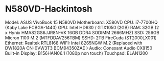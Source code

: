 # N580VD-Hackintosh

Model: ASUS VivoBook 15 N580VD
Motherboard: X580VD
CPU: i7-7700HQ (Kaby Lake FCBGA-1440)
GPU: Intel HD630 / GTX1050 (2GB)
RAM: 32GB (2 x Hynix HMA82GS6JJR8N-VK 16GB DDR4 SODIMM 2666MHZ)
SSD: 256GB Micron 1100 M.2 (MTFDDAV256TBM)
SSHD: 2TB FireCuda (ST2000LX001)
Ethernet: Realtek RTL8168
WIFI: Intel 8265NGW M.2 (Replaced with DW1820A CN-0VW3T3 BCM94350ZAE )
Audio: Conexant Audio CX8150
Built-in Display: B156HAN06.1 (1080p non touch)
Touchpad: ELAN1200
